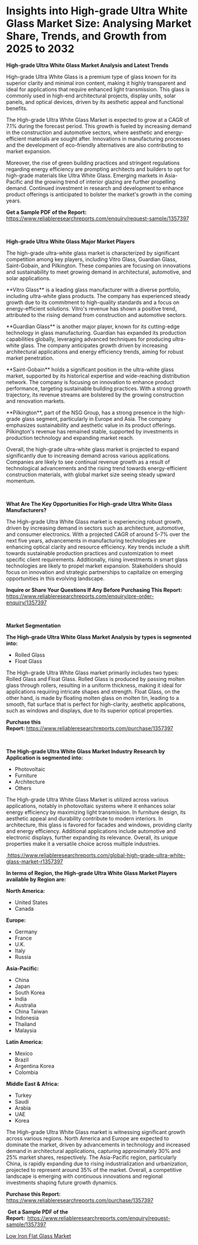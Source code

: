 <p><h1>Insights into High-grade Ultra White Glass Market Size: Analysing Market Share, Trends, and Growth from 2025 to 2032</h1></p><p><strong>High-grade Ultra White Glass Market Analysis and Latest Trends</strong></p>
<p><p>High-grade Ultra White Glass is a premium type of glass known for its superior clarity and minimal iron content, making it highly transparent and ideal for applications that require enhanced light transmission. This glass is commonly used in high-end architectural projects, display units, solar panels, and optical devices, driven by its aesthetic appeal and functional benefits.</p><p>The High-grade Ultra White Glass Market is expected to grow at a CAGR of 7.1% during the forecast period. This growth is fueled by increasing demand in the construction and automotive sectors, where aesthetic and energy-efficient materials are sought after. Innovations in manufacturing processes and the development of eco-friendly alternatives are also contributing to market expansion. </p><p>Moreover, the rise of green building practices and stringent regulations regarding energy efficiency are prompting architects and builders to opt for high-grade materials like Ultra White Glass. Emerging markets in Asia-Pacific and the growing trend of interior glazing are further propelling demand. Continued investment in research and development to enhance product offerings is anticipated to bolster the market's growth in the coming years.</p></p>
<p><strong>Get a Sample PDF of the Report:&nbsp;</strong> <a href="https://www.reliableresearchreports.com/enquiry/request-sample/1357397?utm_campaign=2269&utm_medium=2&utm_source=Github&utm_content=ia&utm_term=02042025&utm_id=high-grade-ultra-white-glass">https://www.reliableresearchreports.com/enquiry/request-sample/1357397</a></p>
<p>&nbsp;</p>
<p><strong>High-grade Ultra White Glass Major Market Players</strong></p>
<p><p>The high-grade ultra-white glass market is characterized by significant competition among key players, including Vitro Glass, Guardian Glass, Saint-Gobain, and Pilkington. These companies are focusing on innovations and sustainability to meet growing demand in architectural, automotive, and solar applications.</p><p>**Vitro Glass** is a leading glass manufacturer with a diverse portfolio, including ultra-white glass products. The company has experienced steady growth due to its commitment to high-quality standards and a focus on energy-efficient solutions. Vitro's revenue has shown a positive trend, attributed to the rising demand from construction and automotive sectors.</p><p>**Guardian Glass** is another major player, known for its cutting-edge technology in glass manufacturing. Guardian has expanded its production capabilities globally, leveraging advanced techniques for producing ultra-white glass. The company anticipates growth driven by increasing architectural applications and energy efficiency trends, aiming for robust market penetration.</p><p>**Saint-Gobain** holds a significant position in the ultra-white glass market, supported by its historical expertise and wide-reaching distribution network. The company is focusing on innovation to enhance product performance, targeting sustainable building practices. With a strong growth trajectory, its revenue streams are bolstered by the growing construction and renovation markets.</p><p>**Pilkington**, part of the NSG Group, has a strong presence in the high-grade glass segment, particularly in Europe and Asia. The company emphasizes sustainability and aesthetic value in its product offerings. Pilkington's revenue has remained stable, supported by investments in production technology and expanding market reach.</p><p>Overall, the high-grade ultra-white glass market is projected to expand significantly due to increasing demand across various applications. Companies are likely to see continual revenue growth as a result of technological advancements and the rising trend towards energy-efficient construction materials, with global market size seeing steady upward momentum.</p></p>
<p>&nbsp;</p>
<p><strong>What Are The Key Opportunities For High-grade Ultra White Glass Manufacturers?</strong></p>
<p><p>The High-grade Ultra White Glass market is experiencing robust growth, driven by increasing demand in sectors such as architecture, automotive, and consumer electronics. With a projected CAGR of around 5-7% over the next five years, advancements in manufacturing technologies are enhancing optical clarity and resource efficiency. Key trends include a shift towards sustainable production practices and customization to meet specific client requirements. Additionally, rising investments in smart glass technologies are likely to propel market expansion. Stakeholders should focus on innovation and strategic partnerships to capitalize on emerging opportunities in this evolving landscape.</p></p>
<p><strong>Inquire or Share Your Questions If Any Before Purchasing This Report:</strong> <a href="https://www.reliableresearchreports.com/enquiry/pre-order-enquiry/1357397?utm_campaign=2269&utm_medium=2&utm_source=Github&utm_content=ia&utm_term=02042025&utm_id=high-grade-ultra-white-glass">https://www.reliableresearchreports.com/enquiry/pre-order-enquiry/1357397</a></p>
<p>&nbsp;</p>
<p><strong>Market Segmentation</strong></p>
<p><strong>The High-grade Ultra White Glass Market Analysis by types is segmented into:</strong></p>
<p><ul><li>Rolled Glass</li><li>Float Glass</li></ul></p>
<p><p>The High-grade Ultra White Glass market primarily includes two types: Rolled Glass and Float Glass. Rolled Glass is produced by passing molten glass through rollers, resulting in a uniform thickness, making it ideal for applications requiring intricate shapes and strength. Float Glass, on the other hand, is made by floating molten glass on molten tin, leading to a smooth, flat surface that is perfect for high-clarity, aesthetic applications, such as windows and displays, due to its superior optical properties.</p></p>
<p><strong>Purchase this Report:&nbsp;</strong><a href="https://www.reliableresearchreports.com/purchase/1357397?utm_campaign=2269&utm_medium=2&utm_source=Github&utm_content=ia&utm_term=02042025&utm_id=high-grade-ultra-white-glass">https://www.reliableresearchreports.com/purchase/1357397</a></p>
<p>&nbsp;</p>
<p><strong>The High-grade Ultra White Glass Market Industry Research by Application is segmented into:</strong></p>
<p><ul><li>Photovoltaic</li><li>Furniture</li><li>Architecture</li><li>Others</li></ul></p>
<p><p>The High-grade Ultra White Glass Market is utilized across various applications, notably in photovoltaic systems where it enhances solar energy efficiency by maximizing light transmission. In furniture design, its aesthetic appeal and durability contribute to modern interiors. In architecture, this glass is favored for facades and windows, providing clarity and energy efficiency. Additional applications include automotive and electronic displays, further expanding its relevance. Overall, its unique properties make it a versatile choice across multiple industries.</p></p>
<p><a href="https://www.reliableresearchreports.com/global-high-grade-ultra-white-glass-market-r1357397?utm_campaign=2269&utm_medium=2&utm_source=Github&utm_content=ia&utm_term=02042025&utm_id=high-grade-ultra-white-glass">&nbsp;https://www.reliableresearchreports.com/global-high-grade-ultra-white-glass-market-r1357397</a></p>
<p><strong>In terms of Region, the High-grade Ultra White Glass Market Players available by Region are:</strong></p>
<p>
    <p> <strong> North America: </strong>
        <ul>
            <li>United States</li>
            <li>Canada</li>
        </ul>
        </p> 
    <p> <strong> Europe: </strong>
        <ul>
            <li>Germany</li>
            <li>France</li>
            <li>U.K.</li>
            <li>Italy</li>
            <li>Russia</li>
        </ul>
        </p> 
    <p> <strong> Asia-Pacific: </strong>
        <ul>
            <li>China</li>
            <li>Japan</li>
            <li>South Korea</li>
            <li>India</li>
            <li>Australia</li>
            <li>China Taiwan</li>
            <li>Indonesia</li>
            <li>Thailand</li>
            <li>Malaysia</li>
        </ul>
        </p> 
    <p> <strong> Latin America: </strong>
        <ul>
            <li>Mexico</li>
            <li>Brazil</li>
            <li>Argentina Korea</li>
            <li>Colombia</li>
        </ul>
        </p> 
    <p> <strong> Middle East & Africa: </strong>
        <ul>
            <li>Turkey</li>
            <li>Saudi</li>
            <li>Arabia</li>
            <li>UAE</li>
            <li>Korea</li>
        </ul>
    </p>
    </p>
<p><p>The High-grade Ultra White Glass market is witnessing significant growth across various regions. North America and Europe are expected to dominate the market, driven by advancements in technology and increased demand in architectural applications, capturing approximately 30% and 25% market shares, respectively. The Asia-Pacific region, particularly China, is rapidly expanding due to rising industrialization and urbanization, projected to represent around 35% of the market. Overall, a competitive landscape is emerging with continuous innovations and regional investments shaping future growth dynamics.</p></p>
<p><strong>Purchase this Report: </strong><a href="https://www.reliableresearchreports.com/purchase/1357397?utm_campaign=2269&utm_medium=2&utm_source=Github&utm_content=ia&utm_term=02042025&utm_id=high-grade-ultra-white-glass">https://www.reliableresearchreports.com/purchase/1357397</a></p>
<p>&nbsp;<strong>Get a Sample PDF of the Report:&nbsp;&nbsp;</strong><a href="https://www.reliableresearchreports.com/enquiry/request-sample/1357397?utm_campaign=2269&utm_medium=2&utm_source=Github&utm_content=ia&utm_term=02042025&utm_id=high-grade-ultra-white-glass">https://www.reliableresearchreports.com/enquiry/request-sample/1357397</a></p>
<p><strong></strong></p>
<p><p><a href="https://github.com/juniordelafrance/Market-Research-Report-List-5/blob/main/low-iron-flat-glass-market.md?utm_campaign=2269&utm_medium=2&utm_source=Github&utm_content=ia&utm_term=02042025&utm_id=high-grade-ultra-white-glass">Low Iron Flat Glass Market</a></p></p>